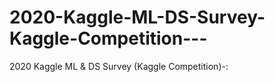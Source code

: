 # 2020-Kaggle-ML-DS-Survey-Kaggle-Competition---
2020 Kaggle ML &amp; DS Survey (Kaggle Competition)-: 
